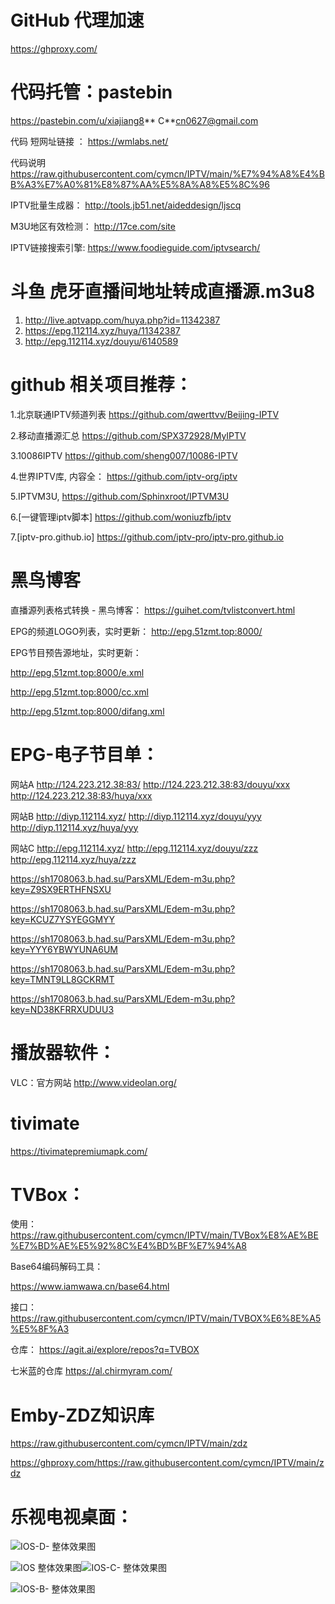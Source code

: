 

# GitHub 代理加速
https://ghproxy.com/

# 代码托管：pastebin                       
https://pastebin.com/u/xiajiang8** C**cn0627@gmail.com   


 代码 短网址链接 ：
 https://wmlabs.net/

代码说明
https://raw.githubusercontent.com/cymcn/IPTV/main/%E7%94%A8%E4%BB%A3%E7%A0%81%E8%87%AA%E5%8A%A8%E5%8C%96

IPTV批量生成器：
http://tools.jb51.net/aideddesign/ljscq

M3U地区有效检测：
http://17ce.com/site

IPTV链接搜索引擎:
https://www.foodieguide.com/iptvsearch/
















# 斗鱼 虎牙直播间地址转成直播源.m3u8

   1. http://live.aptvapp.com/huya.php?id=11342387  
   2. https://epg.112114.xyz/huya/11342387     
   3. http://epg.112114.xyz/douyu/6140589


# github 相关项目推荐：

1.北京联通IPTV频道列表 https://github.com/qwerttvv/Beijing-IPTV

2.移动直播源汇总 https://github.com/SPX372928/MyIPTV

3.10086IPTV https://github.com/sheng007/10086-IPTV

4.世界IPTV库, 内容全： https://github.com/iptv-org/iptv

5.IPTVM3U, https://github.com/Sphinxroot/IPTVM3U

6.[一键管理iptv脚本] https://github.com/woniuzfb/iptv

7.[iptv-pro.github.io] https://github.com/iptv-pro/iptv-pro.github.io


# 黑鸟博客

直播源列表格式转换 - 黑鸟博客：
https://guihet.com/tvlistconvert.html



EPG的频道LOGO列表，实时更新：
http://epg.51zmt.top:8000/


EPG节目预告源地址，实时更新：

http://epg.51zmt.top:8000/e.xml

http://epg.51zmt.top:8000/cc.xml

http://epg.51zmt.top:8000/difang.xml

# EPG-电子节目单：
 网站A
 http://124.223.212.38:83/
 http://124.223.212.38:83/douyu/xxx
 http://124.223.212.38:83/huya/xxx

 网站B
 http://diyp.112114.xyz/
 http://diyp.112114.xyz/douyu/yyy
 http://diyp.112114.xyz/huya/yyy

 网站C
 http://epg.112114.xyz/
 http://epg.112114.xyz/douyu/zzz
 http://epg.112114.xyz/huya/zzz
 
 https://sh1708063.b.had.su/ParsXML/Edem-m3u.php?key=Z9SX9ERTHFNSXU

 https://sh1708063.b.had.su/ParsXML/Edem-m3u.php?key=KCUZ7YSYEGGMYY

 https://sh1708063.b.had.su/ParsXML/Edem-m3u.php?key=YYY6YBWYUNA6UM

 https://sh1708063.b.had.su/ParsXML/Edem-m3u.php?key=TMNT9LL8GCKRMT

 https://sh1708063.b.had.su/ParsXML/Edem-m3u.php?key=ND38KFRRXUDUU3

# 播放器软件：

VLC：官方网站
http://www.videolan.org/





# tivimate
https://tivimatepremiumapk.com/
 

# TVBox：

使用：
https://raw.githubusercontent.com/cymcn/IPTV/main/TVBox%E8%AE%BE%E7%BD%AE%E5%92%8C%E4%BD%BF%E7%94%A8

Base64编码解码工具：

https://www.iamwawa.cn/base64.html

接口：
https://raw.githubusercontent.com/cymcn/IPTV/main/TVBOX%E6%8E%A5%E5%8F%A3

仓库：
https://agit.ai/explore/repos?q=TVBOX

七米蓝的仓库
https://al.chirmyram.com/



# Emby-ZDZ知识库

https://raw.githubusercontent.com/cymcn/IPTV/main/zdz

https://ghproxy.com/https://raw.githubusercontent.com/cymcn/IPTV/main/zdz

# 乐视电视桌面：
![IOS-D- 整体效果图](https://user-images.githubusercontent.com/95155750/196031476-1e58524b-d205-4648-97e5-dd592eb829c6.jpg)

![IOS 整体效果图](https://user-images.githubusercontent.com/95155750/201636313-90394f1a-53b5-4c60-9b64-f8e3cf0853e8.jpg)![IOS-C- 整体效果图](https://user-images.githubusercontent.com/95155750/201636359-e643c1cf-31b0-405e-b4e9-c7a346a4f262.jpg)

![IOS-B- 整体效果图](https://user-images.githubusercontent.com/95155750/201636351-d69ad5ef-3edf-4e6e-83cb-fe4fa440c94d.jpg)

